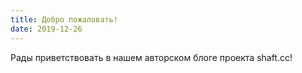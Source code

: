 ```yaml
---
title: Добро пожаловать!
date: 2019-12-26
---
```


Рады приветствовать в нашем авторском блоге проекта shaft.cc!
